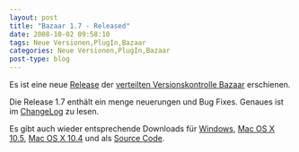 ```yaml
---
layout: post
title: "Bazaar 1.7 - Released"
date: 2008-10-02 09:58:10
tags: Neue Versionen,PlugIn,Bazaar
categories: Neue Versionen,PlugIn,Bazaar
post-type: blog
---
```

Es ist eine neue [Release](https://launchpad.net/bzr/+announcement/1179) der [verteilten Versionskontrolle Bazaar](http://bazaar-vcs.org) erschienen. 

Die Release 1.7 enthält ein menge neuerungen und Bug Fixes. Genaues ist im [ChangeLog](https://launchpad.net/bzr/1.7/1.7) zu lesen. 

Es gibt auch wieder entsprechende Downloads für 
[Windows](http://launchpad.net/bzr/1.7/1.7/+download/bzr-setup-1.7-1.exe), 
[Mac OS X 10.5](http://launchpad.net/bzr/1.7/1.7/+download/Bazaar-1.7-OSX10.5.dmg), 
[Mac OS X 10.4](http://launchpad.net/bzr/1.7/1.7/+download/Bazaar-1.7-OSX10.4-universal.dmg) und als 
[Source Code](http://launchpad.net/bzr/1.7/1.7/+download/bzr-1.7.tar.gz).
